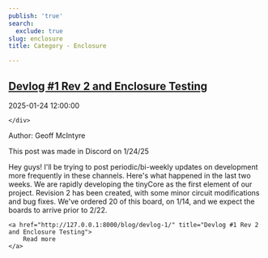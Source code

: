 ```yaml
---
publish: 'true'
search:
  exclude: true
slug: enclosure
title: Category - Enclosure

---
```


<!--
  ~ MIT License
  ~
  ~ Copyright (c) 2023-2025 Maciej 'maQ' Kusz <maciej.kusz@gmail.com>
  ~
  ~ Permission is hereby granted, free of charge, to any person obtaining a copy
  ~ of this software and associated documentation files (the "Software"), to deal
  ~ in the Software without restriction, including without limitation the rights
  ~ to use, copy, modify, merge, publish, distribute, sublicense, and/or sell
  ~ copies of the Software, and to permit persons to whom the Software is
  ~ furnished to do so, subject to the following conditions:
  ~
  ~ The above copyright notice and this permission notice shall be included in all
  ~ copies or substantial portions of the Software.
  ~
  ~ THE SOFTWARE IS PROVIDED "AS IS", WITHOUT WARRANTY OF ANY KIND, EXPRESS OR
  ~ IMPLIED, INCLUDING BUT NOT LIMITED TO THE WARRANTIES OF MERCHANTABILITY,
  ~ FITNESS FOR A PARTICULAR PURPOSE AND NONINFRINGEMENT. IN NO EVENT SHALL THE
  ~ AUTHORS OR COPYRIGHT HOLDERS BE LIABLE FOR ANY CLAIM, DAMAGES OR OTHER
  ~ LIABILITY, WHETHER IN AN ACTION OF CONTRACT, TORT OR OTHERWISE, ARISING FROM,
  ~ OUT OF OR IN CONNECTION WITH THE SOFTWARE OR THE USE OR OTHER DEALINGS IN THE
  ~ SOFTWARE.
  -->


## [Devlog #1 Rev 2 and Enclosure Testing](http://127.0.0.1:8000/blog/devlog-1/)

<!--suppress LongLine -->
<div class="post-extra">
    <div class="col">
        <p class="post-date">2025-01-24 12:00:00</p>
    </div>
    <div class="col">
    
    </div>
</div>

Author: Geoff McIntyre

<aside>
This post was made in Discord on 1/24/25
</aside>

Hey guys! I'll be trying to post periodic/bi-weekly updates on development more frequently in these channels. Here's what happened in the last two weeks.
We are rapidly developing the tinyCore as the first element of our project. Revision 2 has been created, with some minor circuit modifications and bug fixes. We've ordered 20 of this board, on 1/14, and we expect the boards to arrive prior to 2/22.




<div class="post-link">

    <a href="http://127.0.0.1:8000/blog/devlog-1/" title="Devlog #1 Rev 2 and Enclosure Testing">
        Read more
    </a>

</div>

